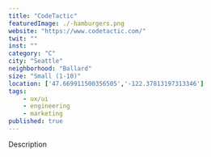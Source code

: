 ```yaml
---
title: "CodeTactic"
featuredImage: ./-hamburgers.png
website: "https://www.codetactic.com/"
twit: ""
inst: ""
category: "C"
city: "Seattle"
neighborhood: "Ballard"
size: "Small (1-10)"
location: ['47.669911500356505','-122.37813197313346']
tags:
    - ux/ui
    - engineering
    - marketing
published: true
---
```


Description
